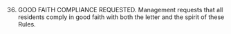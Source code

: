 36. GOOD FAITH COMPLIANCE REQUESTED. Management requests that all residents comply in good faith with both the letter and the spirit of these Rules.
